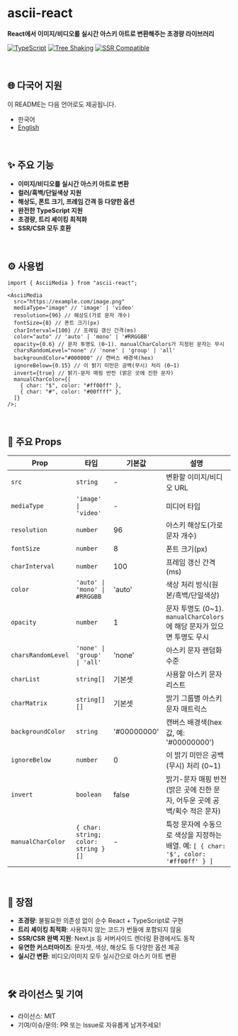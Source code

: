 # ascii-react

**React에서 이미지/비디오를 실시간 아스키 아트로 변환해주는 초경량 라이브러리**

[![TypeScript](https://img.shields.io/badge/TypeScript-Ready-3178C6?logo=typescript)](https://www.typescriptlang.org/)
[![Tree Shaking](https://img.shields.io/badge/Tree%20Shaking-✅-00C853)](tree-shaking)
[![SSR Compatible](https://img.shields.io/badge/SSR-Compatible-FF6B35)](#ssr-support)

<br />

## 🌐 다국어 지원

이 README는 다음 언어로도 제공됩니다.

- 한국어
- [English](https://github.com/Orchemi/ascii-react/blob/main/README.md)

<br />

## ✨ 주요 기능

- **이미지/비디오를 실시간 아스키 아트로 변환**
- **컬러/흑백/단일색상 지원**
- **해상도, 폰트 크기, 프레임 간격 등 다양한 옵션**
- **완전한 TypeScript 지원**
- **초경량, 트리 셰이킹 최적화**
- **SSR/CSR 모두 호환**

<br />

## ⚙️ 사용법

```tsx
import { AsciiMedia } from "ascii-react";

<AsciiMedia
  src="https://example.com/image.png"
  mediaType="image" // 'image' | 'video'
  resolution={96} // 해상도(가로 문자 개수)
  fontSize={8} // 폰트 크기(px)
  charInterval={100} // 프레임 갱신 간격(ms)
  color="auto" // 'auto' | 'mono' | '#RRGGBB'
  opacity={0.6} // 문자 투명도 (0~1). manualCharColors가 지정된 문자는 무시
  charsRandomLevel="none" // 'none' | 'group' | 'all'
  backgroundColor="#000000" // 캔버스 배경색(hex)
  ignoreBelow={0.15} // 이 밝기 미만은 공백(무시) 처리 (0~1)
  invert={true} // 밝기-문자 매핑 반전 (밝은 곳에 진한 문자)
  manualCharColor={[
    { char: "$", color: "#ff00ff" },
    { char: "#", color: "#00ffff" },
  ]}
/>;
```

<br />

## 📝 주요 Props

| Prop               | 타입                                | 기본값      | 설명                                                                                 |
| ------------------ | ----------------------------------- | ----------- | ------------------------------------------------------------------------------------ |
| `src`              | `string`                            | -           | 변환할 이미지/비디오 URL                                                             |
| `mediaType`        | `'image' \| 'video'`                | -           | 미디어 타입                                                                          |
| `resolution`       | `number`                            | 96          | 아스키 해상도(가로 문자 개수)                                                        |
| `fontSize`         | `number`                            | 8           | 폰트 크기(px)                                                                        |
| `charInterval`     | `number`                            | 100         | 프레임 갱신 간격(ms)                                                                 |
| `color`            | `'auto' \| 'mono' \| #RRGGBB`       | 'auto'      | 색상 처리 방식(원본/흑백/단일색상)                                                   |
| `opacity`          | `number`                            | 1           | 문자 투명도 (0~1). `manualCharColors`에 해당 문자가 있으면 투명도 무시               |
| `charsRandomLevel` | `'none' \| 'group' \| 'all'`        | 'none'      | 아스키 문자 랜덤화 수준                                                              |
| `charList`         | `string[]`                          | 기본셋      | 사용할 아스키 문자 리스트                                                            |
| `charMatrix`       | `string[][]`                        | 기본셋      | 밝기 그룹별 아스키 문자 매트릭스                                                     |
| `backgroundColor`  | `string`                            | '#00000000' | 캔버스 배경색(hex 값, 예: '#00000000')                                               |
| `ignoreBelow`      | `number`                            | 0           | 이 밝기 미만은 공백(무시) 처리 (0~1)                                                 |
| `invert`           | `boolean`                           | false       | 밝기-문자 매핑 반전 (밝은 곳에 진한 문자, 어두운 곳에 공백/획수 적은 문자)           |
| `manualCharColor`  | `{ char: string; color: string }[]` | -           | 특정 문자에 수동으로 색상을 지정하는 배열. 예: `[ { char: '$', color: '#ff00ff' } ]` |

<br />

## 🚀 장점

- **초경량**: 불필요한 의존성 없이 순수 React + TypeScript로 구현
- **트리 셰이킹 최적화**: 사용하지 않는 코드가 번들에 포함되지 않음
- **SSR/CSR 완벽 지원**: Next.js 등 서버사이드 렌더링 환경에서도 동작
- **유연한 커스터마이즈**: 문자셋, 색상, 해상도 등 다양한 옵션 제공
- **실시간 변환**: 비디오/이미지 모두 실시간으로 아스키 아트 변환

<br />

## 🛠️ 라이선스 및 기여

- 라이선스: MIT
- 기여/이슈/문의: PR 또는 Issue로 자유롭게 남겨주세요!
